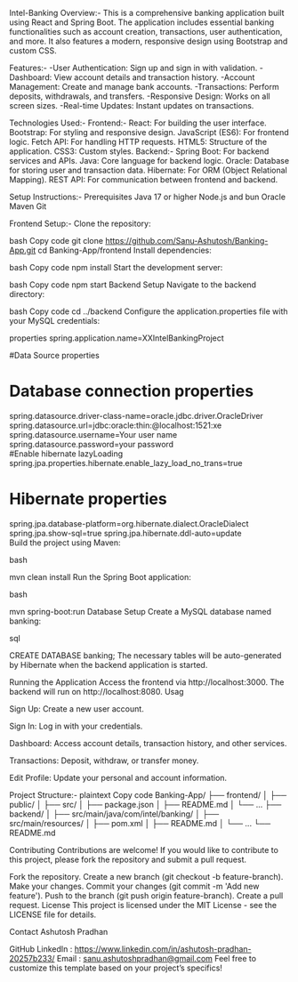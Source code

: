 Intel-Banking
Overview:-
        This is a comprehensive banking application built using React and Spring Boot. The application includes essential banking functionalities such as account creation, transactions, user authentication, and more. It also features a modern, responsive design using Bootstrap and custom CSS.

Features:-
  -User Authentication: Sign up and sign in with validation.
  -Dashboard: View account details and transaction history.
  -Account Management: Create and manage bank accounts.
  -Transactions: Perform deposits, withdrawals, and transfers.
  -Responsive Design: Works on all screen sizes.
  -Real-time Updates: Instant updates on transactions.
  
Technologies Used:-
  Frontend:-
      React: For building the user interface.
        Bootstrap: For styling and responsive design.
        JavaScript (ES6): For frontend logic.
        Fetch API: For handling HTTP requests.
        HTML5: Structure of the application.
        CSS3: Custom styles.
 Backend:-
        Spring Boot: For backend services and APIs.
        Java: Core language for backend logic.
        Oracle: Database for storing user and transaction data.
        Hibernate: For ORM (Object Relational Mapping).
        REST API: For communication between frontend and backend.
        
Setup Instructions:-
    Prerequisites
        Java 17 or higher
            Node.js and bun
              Oracle
                Maven
                  Git
                  
Frontend Setup:-
      Clone the repository:

bash
Copy code
git clone https://github.com/Sanu-Ashutosh/Banking-App.git
cd Banking-App/frontend
Install dependencies:

bash
Copy code
npm install
Start the development server:

bash
Copy code
npm start
Backend Setup
Navigate to the backend directory:

bash
Copy code
cd ../backend
Configure the application.properties file with your MySQL credentials:

properties
spring.application.name=XXIntelBankingProject



#Data Source properties
# Database connection properties
spring.datasource.driver-class-name=oracle.jdbc.driver.OracleDriver
spring.datasource.url=jdbc:oracle:thin:@localhost:1521:xe
spring.datasource.username=Your user name
spring.datasource.password=your password	
#Enable hibernate lazyLoading
spring.jpa.properties.hibernate.enable_lazy_load_no_trans=true
# Hibernate properties
spring.jpa.database-platform=org.hibernate.dialect.OracleDialect
spring.jpa.show-sql=true
spring.jpa.hibernate.ddl-auto=update	
Build the project using Maven:

bash

mvn clean install
Run the Spring Boot application:

bash

mvn spring-boot:run
Database Setup
Create a MySQL database named banking:

sql

CREATE DATABASE banking;
The necessary tables will be auto-generated by Hibernate when the backend application is started.

Running the Application
Access the frontend via http://localhost:3000.
The backend will run on http://localhost:8080.
Usag

Sign Up: Create a new user account.

Sign In: Log in with your credentials.

Dashboard: Access account details, transaction history, and other services.

Transactions: Deposit, withdraw, or transfer money.

Edit Profile: Update your personal and account information.

Project Structure:-
plaintext
Copy code
Banking-App/
├── frontend/
│   ├── public/
│   ├── src/
│   ├── package.json
│   ├── README.md
│   └── ...
├── backend/
│   ├── src/main/java/com/intel/banking/
│   ├── src/main/resources/
│   ├── pom.xml
│   ├── README.md
│   └── ...
└── README.md

Contributing
Contributions are welcome! If you would like to contribute to this project, please fork the repository and submit a pull request.

Fork the repository.
Create a new branch (git checkout -b feature-branch).
Make your changes.
Commit your changes (git commit -m 'Add new feature').
Push to the branch (git push origin feature-branch).
Create a pull request.
License
This project is licensed under the MIT License - see the LICENSE file for details.

Contact
Ashutosh Pradhan

GitHub
LinkedIn : https://www.linkedin.com/in/ashutosh-pradhan-20257b233/
Email : sanu.ashutoshpradhan@gmail.com
Feel free to customize this template based on your project’s specifics!

